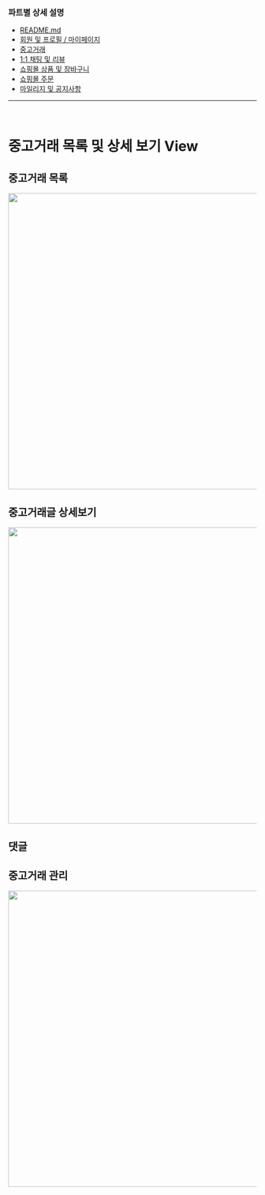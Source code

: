 ### 파트별 상세 설명
- [README.md](https://github.com/ssuktteok/daangnmungcat#readme)
- [회원 및 프로필 / 마이페이지](https://github.com/ssuktteok/daangnmungcat/blob/master/documents/member_view.md)
- [중고거래](https://github.com/ssuktteok/daangnmungcat/blob/master/documents/joongo_view.md)
- [1:1 채팅 및 리뷰](https://github.com/ssuktteok/daangnmungcat/blob/master/documents/chat_review_view.md)
- [쇼핑몰 상품 및 장바구니](https://github.com/ssuktteok/daangnmungcat/blob/master/documents/mall_pdt_cart_view.md)
- [쇼핑몰 주문](https://github.com/ssuktteok/daangnmungcat/blob/master/documents/order_view.md)
- [마일리지 및 공지사항](https://github.com/ssuktteok/daangnmungcat/blob/master/documents/mileage_notice_view.md)

----
<br>

# 중고거래 목록 및 상세 보기 View

## 중고거래 목록
<img src="https://user-images.githubusercontent.com/75772990/114667875-fa6c5600-9d3a-11eb-906f-7117352c5d41.png" width="600">

<br>

## 중고거래글 상세보기

<img src="https://user-images.githubusercontent.com/75772990/114681689-5b028f80-9d49-11eb-8dfd-ca29ac622bdf.png" width="600">

<br>

## 댓글



## 중고거래 관리

<img src="https://user-images.githubusercontent.com/75772990/114680367-0f031b00-9d48-11eb-8541-e48deded59a0.png" width="600">
